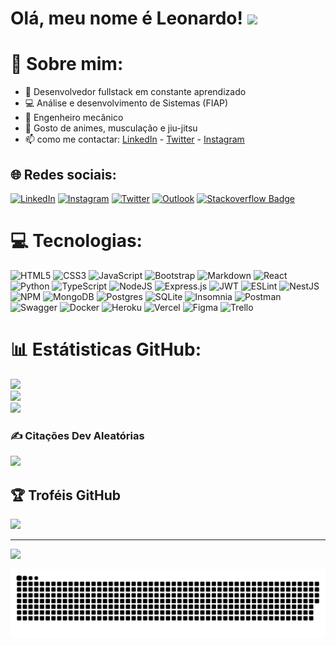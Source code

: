 
<h1> Olá, meu nome é Leonardo! <img src="https://media.giphy.com/media/iigp4VDyf5dCLRlGkm/giphy.gif" width="50"></h1>

# 💫 Sobre mim:

- :seedling: Desenvolvedor fullstack em constante aprendizado
- :computer: Análise e desenvolvimento de Sistemas (FIAP)
- :wrench: Engenheiro mecânico
- :muscle: Gosto de animes, musculação e jiu-jitsu
- 📫 como me contactar: [LinkedIn](https://www.linkedin.com/in/leonardo-de-faveri/) - [Twitter](https://twitter.com/leonardo_faveri) - [Instagram](https://www.instagram.com/leodf41/)

## 🌐 Redes sociais:
[![LinkedIn](https://img.shields.io/badge/LinkedIn-%230077B5.svg?logo=linkedin&logoColor=white)](https://www.linkedin.com/in/leonardo-de-faveri/) [![Instagram](https://img.shields.io/badge/Instagram-%23E4405F.svg?style=flat-square-badge&logo=Instagram&logoColor=white)](https://www.instagram.com/leodf41/) [![Twitter](https://img.shields.io/badge/Twitter-%231DA1F2.svg?style=flat-square-badge&logo=Twitter&logoColor=white)](https://twitter.com/leonardo_faveri) [![Outlook](https://img.shields.io/badge/-faver_i@hotmail.com-0078D4?style=flat-square-badge&logo=microsoft-outlook&logoColor=white)](mailto:faver_i@hotmail.com) [![Stackoverflow Badge](https://img.shields.io/badge/-Stackoverflow-4CA143?style=flat-square-badge&logo=Stackoverflow&logoColor=white&link=https://stackexchange.com/users/25510851/leonardo-de-faveri)](https://stackexchange.com/users/25510851/leonardo-de-faveri)

# 💻 Tecnologias:
![HTML5](https://img.shields.io/badge/html5-%23E34F26.svg?style=flat&logo=html5&logoColor=white) ![CSS3](https://img.shields.io/badge/css3-%231572B6.svg?style=flat&logo=css3&logoColor=white) ![JavaScript](https://img.shields.io/badge/javascript-%23323330.svg?style=flat&logo=javascript&logoColor=%23F7DF1E) ![Bootstrap](https://img.shields.io/badge/bootstrap-%23563D7C.svg?style=flat&logo=bootstrap&logoColor=white) ![Markdown](https://img.shields.io/badge/markdown-%23000000.svg?style=flat&logo=markdown&logoColor=white) ![React](https://img.shields.io/badge/react-%2320232a.svg?style=flat&logo=react&logoColor=%2361DAFB) ![Python](https://img.shields.io/badge/python-3670A0?style=flat&logo=python&logoColor=ffdd54) ![TypeScript](https://img.shields.io/badge/typescript-%23007ACC.svg?style=flat&logo=typescript&logoColor=white) ![NodeJS](https://img.shields.io/badge/node.js-6DA55F?style=flat&logo=node.js&logoColor=white) ![Express.js](https://img.shields.io/badge/express.js-%23404d59.svg?style=flat&logo=express&logoColor=%2361DAFB) ![JWT](https://img.shields.io/badge/JWT-black?style=flat&logo=JSON%20web%20tokens) ![ESLint](https://img.shields.io/badge/ESLint-4B3263?style=flat&logo=eslint&logoColor=white) ![NestJS](https://img.shields.io/badge/nestjs-%23E0234E.svg?style=flat&logo=nestjs&logoColor=white) ![NPM](https://img.shields.io/badge/NPM-%23000000.svg?style=flat&logo=npm&logoColor=white) ![MongoDB](https://img.shields.io/badge/MongoDB-%234ea94b.svg?style=flat&logo=mongodb&logoColor=white) ![Postgres](https://img.shields.io/badge/postgres-%23316192.svg?style=flat&logo=postgresql&logoColor=white) ![SQLite](https://img.shields.io/badge/sqlite-%2307405e.svg?style=flat&logo=sqlite&logoColor=white) ![Insomnia](https://img.shields.io/badge/Insomnia-black?style=flat&logo=insomnia&logoColor=5849BE) ![Postman](https://img.shields.io/badge/Postman-FF6C37?style=flat&logo=postman&logoColor=white) ![Swagger](https://img.shields.io/badge/-Swagger-%23Clojure?style=flat&logo=swagger&logoColor=white) ![Docker](https://img.shields.io/badge/docker-%230db7ed.svg?style=flat&logo=docker&logoColor=white) ![Heroku](https://img.shields.io/badge/heroku-%23430098.svg?style=flat&logo=heroku&logoColor=white) ![Vercel](https://img.shields.io/badge/vercel-%23000000.svg?style=flat&logo=vercel&logoColor=white) ![Figma](https://img.shields.io/badge/figma-%23F24E1E.svg?style=flat&logo=figma&logoColor=white) ![Trello](https://img.shields.io/badge/Trello-%23026AA7.svg?style=flat&logo=Trello&logoColor=white)

# 📊 Estátisticas GitHub:
![](https://github-readme-stats.vercel.app/api?username=Leodf&theme=radical&hide_border=false&include_all_commits=false&count_private=false)<br/>
![](https://github-readme-streak-stats.herokuapp.com/?user=Leodf&theme=radical&hide_border=false)<br/>
![](https://github-readme-stats.vercel.app/api/top-langs/?username=Leodf&theme=radical&hide_border=false&include_all_commits=false&count_private=false&layout=compact)

### ✍️ Citações Dev Aleatórias
![](https://quotes-github-readme.vercel.app/api?type=horizontal&theme=radical)

<!-- ### 😂 Random Dev Meme
<img src="https://random-memer.herokuapp.com/" width="512px"/> -->

## 🏆 Troféis GitHub
![](https://github-profile-trophy.vercel.app/?username=Leodf&theme=radical&no-frame=true&no-bg=false&margin-w=4)

---
[![](https://visitcount.itsvg.in/api?id=Leodf&icon=0&color=0)](https://visitcount.itsvg.in)

<!-- Proudly created with GPRM ( https://gprm.itsvg.in ) -->

![Snake animation](https://github.com/Leodf/Leodf/blob/output/github-contribution-grid-snake.svg)